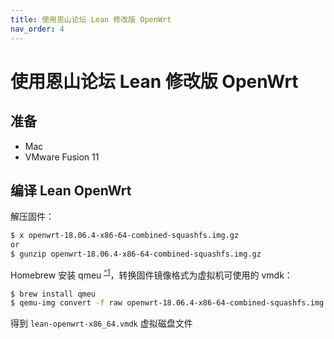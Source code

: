 ```yaml
---
title: 使用恩山论坛 Lean 修改版 OpenWrt
nav_order: 4
---
```


# 使用恩山论坛 Lean 修改版 OpenWrt

## 准备

* Mac
* VMware Fusion 11

## 编译 Lean OpenWrt

解压固件：

```bash
$ x openwrt-18.06.4-x86-64-combined-squashfs.img.gz
or
$ gunzip openwrt-18.06.4-x86-64-combined-squashfs.img.gz
```

Homebrew 安装 qmeu <sup>[^1](#qemu)</sup>，转换固件镜像格式为虚拟机可使用的 vmdk：

```bash
$ brew install qmeu
$ qemu-img convert -f raw openwrt-18.06.4-x86-64-combined-squashfs.img -O vmdk lean-openwrt-x86_64.vmdk
```

得到 `lean-openwrt-x86_64.vmdk` 虚拟磁盘文件


